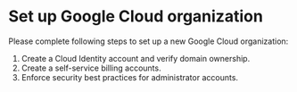 # Set up Google Cloud organization

Please complete following steps to set up a new Google Cloud organization:

1. Create a Cloud Identity account and verify domain ownership.
2. Create a self-service billing accounts.
3. Enforce security best practices for administrator accounts.
